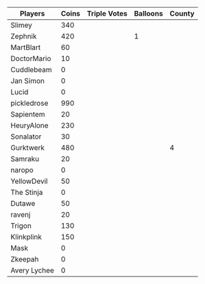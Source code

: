 | Players     | Coins | Triple Votes | Balloons | County |
|-------------|-------|--------------|----------|--------|
| Slimey      | 340   |              |          |        |
| Zephnik     |  420  |              |    1     |        |
| MartBlart   | 60    |              |          |        |
| DoctorMario |  10   |              |          |        |
| Cuddlebeam  |  0    |              |          |        |
| Jan Simon   |  0    |              |          |        |
| Lucid       |  0    |              |          |        |
| pickledrose |   990 |              |          |        |
| Sapientem   |   20  |              |          |        |
| HeuryAlone  | 230   |              |          |        |
| Sonalator   |  30   |              |          |        |
| Gurktwerk   |   480 |              |          |    4   |
| Samraku     |20     |              |          |        |
| naropo      |  0    |              |          |        |
| YellowDevil | 50    |              |          |        |
| The Stinja  |  0    |              |          |        |
| Dutawe      | 50    |              |          |        |
| ravenj      | 20    |              |          |        |
| Trigon      |130    |              |          |        |
| Klinkplink  |150    |              |          |        |
| Mask        |    0  |              |          |        |
| Zkeepah     |    0  |              |          |        |
| Avery Lychee|    0  |              |          |        |
